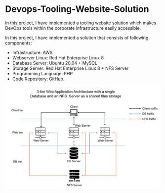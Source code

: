 # Devops-Tooling-Website-Solution

In this project, I have implemented a tooling website solution which makes DevOps tools within the corporate infrastructure easily accessible.

In this project, I have implemented a solution that consists of following components:

- Infrastructure: AWS
- Webserver Linux: Red Hat Enterprise Linux 8
- Database Server: Ubuntu 20.04 + MySQL
- Storage Server: Red Hat Enterprise Linux 8 + NFS Server
- Programming Language: PHP
- Code Repository: GitHub.

![image](/images/Tooling-Website-Infrastructure.png)

